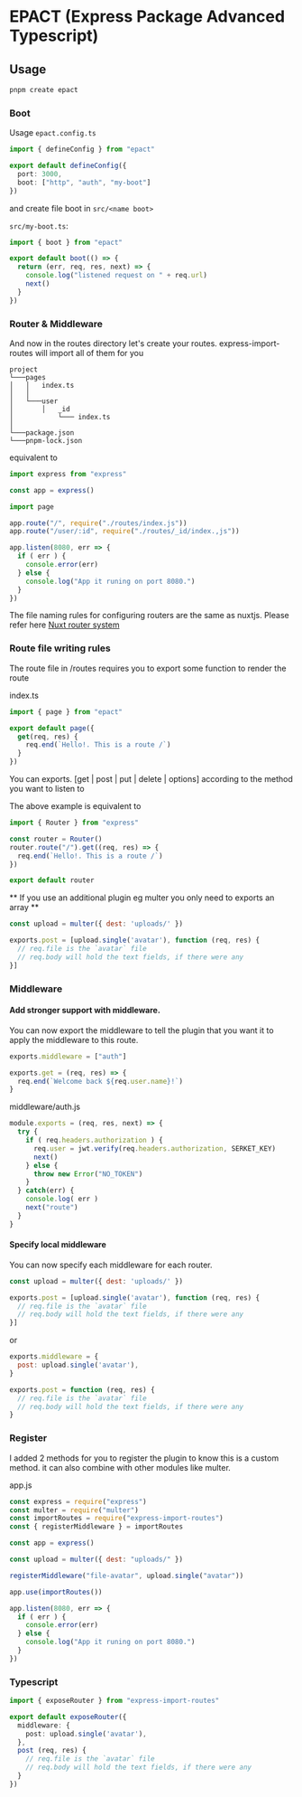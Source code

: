 # EPACT (Express Package Advanced Typescript)

## Usage
``` bash
pnpm create epact
```

### Boot

Usage `epact.config.ts`

``` ts
import { defineConfig } from "epact"

export default defineConfig({
  port: 3000,
  boot: ["http", "auth", "my-boot"]
})
```

and create file boot in `src/<name boot>`

`src/my-boot.ts`:

``` ts
import { boot } from "epact"

export default boot(() => {
  return (err, req, res, next) => {
    console.log("listened request on " + req.url)
    next()
  }
})
```

### Router & Middleware

And now in the routes directory let's create your routes. express-import-routes will import all of them for you

```
project
└───pages
│   │   index.ts
│   │
│   └───user
│       │   _id
│           └─── index.ts
│  
└───package.json
└───pnpm-lock.json

```

equivalent to

``` ts
import express from "express"

const app = express()

import page

app.route("/", require("./routes/index.js"))
app.route("/user/:id", require("./routes/_id/index.,js"))

app.listen(8080, err => {
  if ( err ) {
    console.error(err)
  } else {
    console.log("App it runing on port 8080.")
  }
})
```

The file naming rules for configuring routers are the same as nuxtjs. Please refer here [Nuxt router system](https://nuxtjs.org/docs/2.x/features/file-system-routing)

### Route file writing rules

The route file in /routes requires you to export some function to render the route

index.ts
``` ts
import { page } from "epact"

export default page({
  get(req, res) {
    req.end(`Hello!. This is a route /`)
  }
})
```

You can exports. [get | post | put | delete | options] according to the method you want to listen to

The above example is equivalent to
``` ts
import { Router } from "express"

const router = Router()
router.route("/").get((req, res) => {
  req.end(`Hello!. This is a route /`)
})

export default router
```

** If you use an additional plugin eg multer you only need to exports an array **
``` js
const upload = multer({ dest: 'uploads/' })

exports.post = [upload.single('avatar'), function (req, res) {
  // req.file is the `avatar` file
  // req.body will hold the text fields, if there were any
}]
```

### Middleware

#### Add stronger support with middleware.

You can now export the middleware to tell the plugin that you want it to apply the middleware to this route.

``` js
exports.middleware = ["auth"]

exports.get = (req, res) => {
  req.end(`Welcome back ${req.user.name}!`)
}
```

middleware/auth.js
``` js
module.exports = (req, res, next) => {
  try {
    if ( req.headers.authorization ) {
      req.user = jwt.verify(req.headers.authorization, SERKET_KEY)
      next()
    } else {
      throw new Error("NO_TOKEN")
    }
  } catch(err) {
    console.log( err )
    next("route")
  }
}
```

#### Specify local middleware

You can now specify each middleware for each router.

``` js
const upload = multer({ dest: 'uploads/' })

exports.post = [upload.single('avatar'), function (req, res) {
  // req.file is the `avatar` file
  // req.body will hold the text fields, if there were any
}]
```

or

``` js
exports.middleware = {
  post: upload.single('avatar'),
}

exports.post = function (req, res) {
  // req.file is the `avatar` file
  // req.body will hold the text fields, if there were any
}
```


### Register 

I added 2 methods for you to register the plugin to know this is a custom method. it can also combine with other modules like multer.

app.js
``` js
const express = require("express")
const multer = require("multer")
const importRoutes = require("express-import-routes")
const { registerMiddleware } = importRoutes

const app = express()

const upload = multer({ dest: "uploads/" })

registerMiddleware("file-avatar", upload.single("avatar"))

app.use(importRoutes())

app.listen(8080, err => {
  if ( err ) {
    console.error(err)
  } else {
    console.log("App it runing on port 8080.")
  }
})
```

### Typescript

``` ts
import { exposeRouter } from "express-import-routes"

export default exposeRouter({
  middleware: {
    post: upload.single('avatar'),
  },
  post (req, res) {
    // req.file is the `avatar` file
    // req.body will hold the text fields, if there were any
  }
})
```
